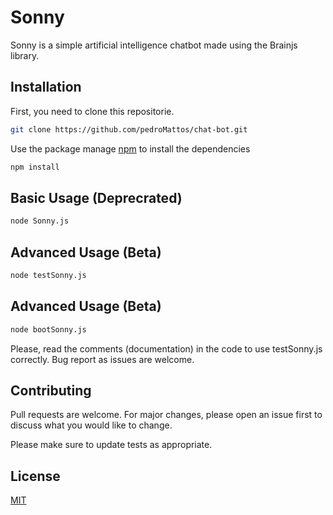 # Sonny

Sonny is a simple artificial intelligence chatbot made using the Brainjs library.

## Installation
First, you need to clone this repositorie.
```bash
git clone https://github.com/pedroMattos/chat-bot.git
```
Use the package manage [npm](https://nodejs.org/en/download/) to install the dependencies
```bash
npm install
```

## Basic Usage (Deprecrated)

```bash
node Sonny.js
```

## Advanced Usage (Beta)
```bash
node testSonny.js
```

## Advanced Usage (Beta)
```bash
node bootSonny.js
```

Please, read the comments (documentation) in the code to use testSonny.js correctly. Bug report as issues are welcome.

## Contributing
Pull requests are welcome. For major changes, please open an issue first to discuss what you would like to change.

Please make sure to update tests as appropriate.

## License
[MIT](https://github.com/pedroMattos/chat-bot/blob/master/LICENSE)